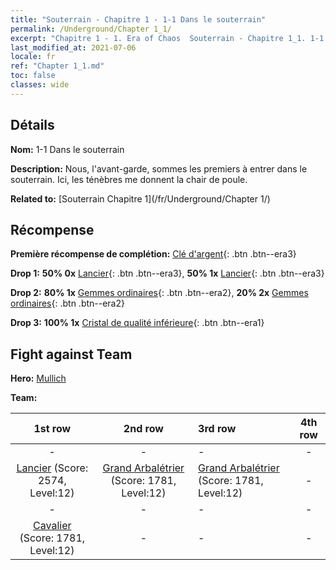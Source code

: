 ```yaml
---
title: "Souterrain - Chapitre 1 - 1-1 Dans le souterrain"
permalink: /Underground/Chapter 1_1/
excerpt: "Chapitre 1 - 1. Era of Chaos  Souterrain - Chapitre 1_1. 1-1 Dans le souterrain"
last_modified_at: 2021-07-06
locale: fr
ref: "Chapter 1_1.md"
toc: false
classes: wide
---
```


## Détails

 **Nom:** 1-1 Dans le souterrain

 **Description:** Nous, l'avant-garde, sommes les premiers à entrer dans le souterrain. Ici, les ténèbres me donnent la chair de poule.

 **Related to:** [Souterrain Chapitre 1](/fr/Underground/Chapter 1/)

## Récompense

 **Première récompense de complétion:** [Clé d'argent](/ItemsFR/con_693/){: .btn .btn--era3}

 **Drop 1:** **50% 0x** [Lancier](/ItemsFR/unt_190/){: .btn .btn--era3}, **50% 1x** [Lancier](/ItemsFR/unt_190/){: .btn .btn--era3}

 **Drop 2:** **80% 1x** [Gemmes ordinaires](/ItemsFR/mat_10/){: .btn .btn--era2}, **20% 2x** [Gemmes ordinaires](/ItemsFR/mat_10/){: .btn .btn--era2}

 **Drop 3:** **100% 1x** [Cristal de qualité inférieure](/ItemsFR/mat_5/){: .btn .btn--era1}


## Fight against Team
 **Hero:** [Mullich](/fr/heroes/Mullich/)

 **Team:**


  | 1st row | 2nd row | 3rd row | 4th row |
  |:----:|:----:|:----|:----:|
  | - | - | - | - |
  | [Lancier](/fr/units/Pikeman/) (Score: 2574, Level:12)  | [Grand Arbalétrier](/fr/units/Marksman/) (Score: 1781, Level:12)  | [Grand Arbalétrier](/fr/units/Marksman/) (Score: 1781, Level:12)  | - |
  | - | - | - | - |
  | [Cavalier](/fr/units/Cavalier/) (Score: 1781, Level:12)  | - | - | - |


